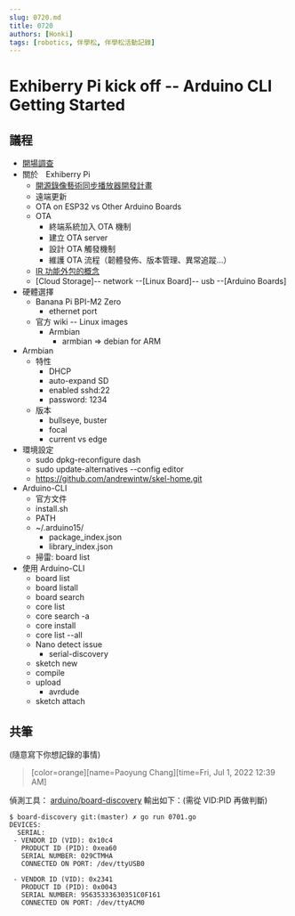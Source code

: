 ```yaml
---
slug: 0720.md
title: 0720
authors: [Honki]
tags: [robotics, 伴學松, 伴學松活動記錄]
---
```


# Exhiberry Pi kick off -- Arduino CLI Getting Started


## 議程

* [開場調查](https://rate.cx/rate?QEaptd)
* 關於　Exhiberry Pi
    * [開源錄像藝術同步播放器開發計畫](https://hackmd.io/@openlabtaipei/S1U7nC3q8)
    * 遠端更新
    * OTA on ESP32 vs Other Arduino Boards
    * OTA
        * 終端系統加入 OTA 機制
        * 建立 OTA server
        * 設計 OTA 觸發機制
        * 維護 OTA 流程（韌體發佈、版本管理、異常追蹤...）
    * [IR 功能外包的概念](https://gw.alicdn.com/imgextra/i1/739771706/TB20I4FotbJ8KJjy1zjXXaqapXa_!!739771706.png)
    * [Cloud Storage]-- network --[Linux Board]-- usb --[Arduino Boards]
* 硬體選擇
    * Banana Pi BPI-M2 Zero
        * ethernet port
    * 官方 wiki -- Linux images
        * Armbian
            * armbian => debian for ARM
* Armbian
    * 特性
        * DHCP
        * auto-expand SD 
        * enabled sshd:22
        * password: 1234
    * 版本
        * bullseye, buster 
        * focal
        * current vs edge
* 環境設定
    * sudo dpkg-reconfigure dash
    * sudo update-alternatives --config editor
    * https://github.com/andrewintw/skel-home.git
* Arduino-CLI
    * 官方文件
    * install.sh
    * PATH
    * ~/.arduino15/
        * package_index.json
        * library_index.json 
    * 掃雷: board list
* 使用 Arduino-CLI
    * board list
    * board listall
    * board search
    * core list
    * core search -a
    * core install
    * core list --all
    * Nano detect issue
        * serial-discovery
    * sketch new
    * compile
    * upload
        * avrdude
    * sketch attach


## 共筆

(隨意寫下你想記錄的事情)
>[color=orange][name=Paoyung Chang][time=Fri, Jul 1, 2022 12:39 AM]

偵測工具： [arduino/board-discovery](https://github.com/arduino/board-discovery)
輸出如下：(需從 VID:PID 再做判斷)
```shell
$ board-discovery git:(master) ✗ go run 0701.go
DEVICES:
  SERIAL:
 - VENDOR ID (VID): 0x10c4
   PRODUCT ID (PID): 0xea60
   SERIAL NUMBER: 029CTMHA
   CONNECTED ON PORT: /dev/ttyUSB0

 - VENDOR ID (VID): 0x2341
   PRODUCT ID (PID): 0x0043
   SERIAL NUMBER: 95635333630351C0F161
   CONNECTED ON PORT: /dev/ttyACM0
```

